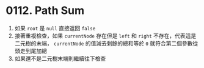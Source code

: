 # 0112. Path Sum
1. 如果 `root` 是 `null` 直接返回 `false`
2. 接著重複檢查，如果 `currentNode` 存在但是 `left` 和 `right` 不存在，代表這是二元樹的末端， `currentNode` 的值減去剩餘的總和等於 `0` 就符合第二個參數從頭走到尾加總
3. 如果還不是二元樹末端則繼續往下檢查

